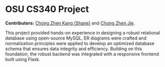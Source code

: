 # OSU CS340 Project
__Contributors:__ [Chong Zhen Kang (Shane)](https://github.com/shaneczk) and [Chong Zhen Jie](https://github.com/chongzhenjie).

This project provided hands-on experience in designing a robust relational database using open-source MySQL. ER diagrams were crafted and normalization principles were applied to develop an optimized database schema that ensures data integrity and efficiency. Building on this foundation, the robust backend was integrated with a responsive frontend built using Flask.
